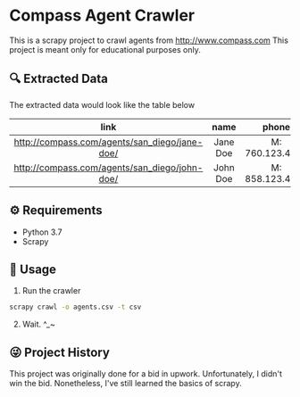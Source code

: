 # Compass Agent Crawler
This is a scrapy project to crawl agents from http://www.compass.com
This project is meant only for educational purposes only.
## 🔍 Extracted Data
The extracted data would look like the table below

**link**|**name**|**phone**|**email**|**location**
:-----:|:-----:|:-----:|:-----:|:-----:
http://compass.com/agents/san_diego/jane-doe/|Jane Doe|M: 760.123.4567|jane.doe@compass.com|San Diego
http://compass.com/agents/san_diego/john-doe/|John Doe|M: 858.123.4567|john.doe@compass.com|San Diego

## ⚙️ Requirements
- Python 3.7
- Scrapy

## 🚀 Usage
1. Run the crawler
```bash
scrapy crawl -o agents.csv -t csv
```
2. Wait. ^_~


## 😜 Project History 
This project was originally done for a bid in upwork. Unfortunately, I didn't win the bid. Nonetheless, I've still learned the basics of scrapy.